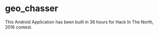 # geo_chasser
This Android Application has been built in 36 hours for Hack In The North, 2016 contest.

